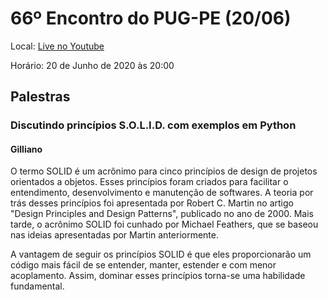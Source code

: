 # 66º Encontro do PUG-PE (20/06)

Local: [Live no Youtube](https://www.youtube.com/watch?v=BHSsjnN1jV0)

Horário:  20 de Junho de 2020 às 20:00 

## Palestras

### Discutindo princípios S.O.L.I.D. com exemplos em Python
#### Gilliano
O termo SOLID é um acrônimo para cinco princípios de design de projetos orientados a objetos. Esses princípios foram criados para facilitar o entendimento, desenvolvimento e manutenção de softwares. A teoria por trás desses princípios foi apresentada por Robert C. Martin no artigo "Design Principles and Design Patterns", publicado no ano de 2000. Mais tarde, o acrônimo SOLID foi cunhado por Michael Feathers, que se baseou nas ideias apresentadas por Martin anteriormente.

A vantagem de seguir os princípios SOLID é que eles proporcionarão um código mais fácil de se entender,  manter,  estender e com menor acoplamento. Assim, dominar esses princípios torna-se uma habilidade fundamental. 
